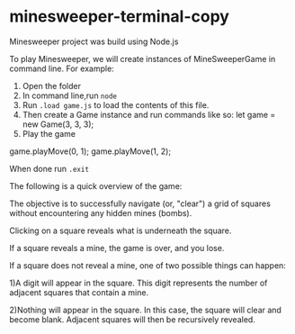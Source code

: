 # minesweeper-terminal-copy

Minesweeper project was build using Node.js

To play Minesweeper, we will create instances of MineSweeperGame in command line. 
For example:
1) Open the folder
2) In command line,run `node`
3) Run `.load game.js` to load the contents of this file.
4) Then create a Game instance and run commands like so:
let game = new Game(3, 3, 3);
5) Play the game

game.playMove(0, 1);
game.playMove(1, 2);

When done run `.exit`

The following is a quick overview of the game:

The objective is to successfully navigate (or, "clear") a grid of squares without encountering any hidden mines (bombs).

Clicking on a square reveals what is underneath the square.

If a square reveals a mine, the game is over, and you lose.

If a square does not reveal a mine, one of two possible things can happen:

1)A digit will appear in the square. This digit represents the number of adjacent squares that contain a mine.

2)Nothing will appear in the square. In this case, the square will clear and become blank. Adjacent squares will then be recursively revealed.
